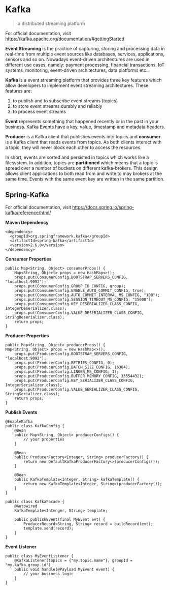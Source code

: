 # Kafka
> a distributed streaming platform

For official documentation, visit https://kafka.apache.org/documentation/#gettingStarted

**Event Streaming** is the practice of capturing, storing and processing data in real-time from multiple event sources like databases, services, applications, sensors and so on. Nowadays event-driven architectures are used in different use cases, namely: payment processing, financial transactions, IoT systems, monitoring, event-driven architectures, data platforms etc..

**Kafka** is a event streaming platform that provides three key features which allow developers to implement event streaming architectures. These features are:

1. to publish and to subscribe event streams (topics)
2. to store event streams durably and reliably
3. to process event streams

**Event** represents something that happened recently or in the past in your business. Kafka Events have a key, value, timestamp and metadata headers.

**Producer** is a Kafka client that publishes events into topics and **consumer** is a Kafka client that reads events from topics. As both clients interact with a topic, they will never block each other to access the resources.

In short, events are sorted and persisted in topics which works like a filesystem. In addition, topics are **partitioned** which means that a topic is spread over a number of buckets on different kafka-brokers. This design allows client applications to both read from and write to may brokers at the same time. Events with the same event key are written in the same partition.


## Spring-Kafka

For official documentation, visit https://docs.spring.io/spring-kafka/reference/html/

**Maven Dependency**
```
<dependency>
  <groupId>org.springframework.kafka</groupId>
  <artifactId>spring-kafka</artifactId>
  <version>2.6.0</version>
</dependency>
```
**Consumer Properties**
```
public Map<String, Object> consumerProps() {
    Map<String, Object> props = new HashMap<>();
    props.put(ConsumerConfig.BOOTSTRAP_SERVERS_CONFIG, "localhost:9092");
    props.put(ConsumerConfig.GROUP_ID_CONFIG, group);
    props.put(ConsumerConfig.ENABLE_AUTO_COMMIT_CONFIG, true);
    props.put(ConsumerConfig.AUTO_COMMIT_INTERVAL_MS_CONFIG, "100");
    props.put(ConsumerConfig.SESSION_TIMEOUT_MS_CONFIG, "15000");
    props.put(ConsumerConfig.KEY_DESERIALIZER_CLASS_CONFIG, IntegerDeserializer.class);
    props.put(ConsumerConfig.VALUE_DESERIALIZER_CLASS_CONFIG, StringDeserializer.class);
    return props;
}
```
**Producer Properties**
```
public Map<String, Object> producerProps() {
Map<String, Object> props = new HashMap<>();
    props.put(ProducerConfig.BOOTSTRAP_SERVERS_CONFIG, "localhost:9092");
    props.put(ProducerConfig.RETRIES_CONFIG, 0);
    props.put(ProducerConfig.BATCH_SIZE_CONFIG, 16384);
    props.put(ProducerConfig.LINGER_MS_CONFIG, 1);
    props.put(ProducerConfig.BUFFER_MEMORY_CONFIG, 33554432);
    props.put(ProducerConfig.KEY_SERIALIZER_CLASS_CONFIG, IntegerSerializer.class);
    props.put(ProducerConfig.VALUE_SERIALIZER_CLASS_CONFIG, StringSerializer.class);
    return props;
}
```
**Publish Events**
```
@EnableKafka
public class KafkaConfig {
    @Bean
    public Map<String, Object> producerConfigs() {
        // your properties
    }
    
    @Bean
    public ProducerFactory<Integer, String> producerFactory() {
        return new DefaultKafkaProducerFactory<>(producerConfigs());
    }

    @Bean
    public KafkaTemplate<Integer, String> kafkaTemplate() {
        return new KafkaTemplate<Integer, String>(producerFactory());
    }
}

public class KafkaFacade {
    @Autowired
    KafkaTemplate<Intenger, String> template;
    
    public publishEvent(final MyEvent evt) {
        ProducerRecord<String, String> record = buildRecord(evt);
        template.send(record);
    }
}
```
**Event Listener**
```
public class MyEventListener {
    @KafkaListener(topics = {"my.topic.name"}, groupId = "my.kafka.group.id")
    public void handle(@Payload MyEvent event) {
        // your business logic
    }
}
```
